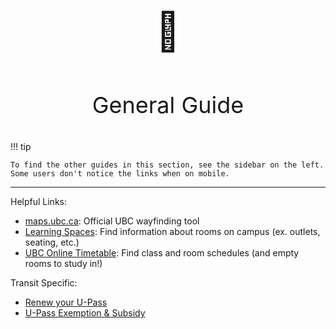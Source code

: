 
#

<p align="center" style="font-size:60px;">📌</p>
<p align="center" style="font-size:36px;">General Guide</p>

!!! tip

    To find the other guides in this section, see the sidebar on the left. Some users don't notice the links when on mobile.

---

Helpful Links:

* [maps.ubc.ca](https://maps.ubc.ca/): Official UBC wayfinding tool
* [Learning Spaces](https://learningspaces.ubc.ca/find-space): Find information about rooms on campus (ex. outlets, seating, etc.)
* [UBC Online Timetable](https://sws-van.as.it.ubc.ca/sws_2023/): Find class and room schedules (and empty rooms to study in!)

Transit Specific:

* [Renew your U-Pass](https://upassbc.translink.ca/)
* [U-Pass Exemption & Subsidy](https://www.ams.ubc.ca/support-services/u-pass/)